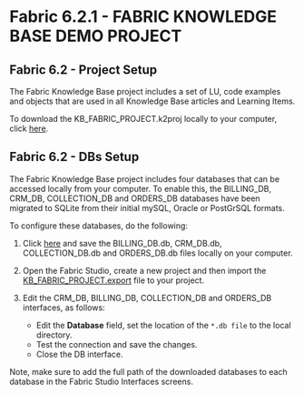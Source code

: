 # Fabric 6.2.1 - FABRIC KNOWLEDGE BASE DEMO PROJECT 

## Fabric 6.2 - Project Setup
The Fabric Knowledge Base project includes a set of LU, code examples and objects that are used in all Knowledge Base articles and Learning Items.

To download the KB_FABRIC_PROJECT.k2proj locally to your computer, click [here](https://github.com/k2view-academy/K2View-Academy/blob/Academy_6.2/articles/demo_project/KB_FABRIC_PROJECT.k2export).


## Fabric 6.2 - DBs Setup

The Fabric Knowledge Base project includes four databases that can be accessed locally from your computer. To enable this, the BILLING_DB, CRM_DB, COLLECTION_DB and ORDERS_DB databases have been migrated to SQLite from their initial mySQL, Oracle or PostGrSQL formats.

To configure these databases, do the following:

1. Click [here](https://github.com/k2view-academy/K2View-Academy/tree/Academy_6.2/articles/demo_project/SqliteDB) and save the BILLING_DB.db, CRM_DB.db, COLLECTION_DB.db and ORDERS_DB.db files locally on your computer.

2. Open the Fabric Studio, create a new project and then import the [KB_FABRIC_PROJECT.export](https://github.com/k2view-academy/K2View-Academy/blob/Academy_6.2/articles/demo_project/KB_FABRIC_PROJECT.k2export) file to your project.

3. Edit the CRM_DB, BILLING_DB, COLLECTION_DB and ORDERS_DB interfaces, as follows:
    - Edit the **Database** field, set the location of the `*.db file` to the local directory.
    - Test the connection and save the changes.
    - Close the DB interface.

Note, make sure to add the full path of the downloaded databases to each database in the Fabric Studio Interfaces screens.



